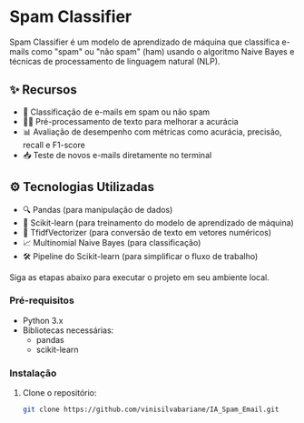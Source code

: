 # Spam Classifier

Spam Classifier é um modelo de aprendizado de máquina que classifica e-mails como "spam" ou "não spam" (ham) usando o algoritmo Naive Bayes e técnicas de processamento de linguagem natural (NLP).

## ✨ Recursos
- 📨 Classificação de e-mails em spam ou não spam
- 🧑‍💻 Pré-processamento de texto para melhorar a acurácia
- 📊 Avaliação de desempenho com métricas como acurácia, precisão, recall e F1-score
- 📥 Teste de novos e-mails diretamente no terminal

## ⚙️ Tecnologias Utilizadas
- 🔍 Pandas (para manipulação de dados)
- 🧠 Scikit-learn (para treinamento do modelo de aprendizado de máquina)
- 📑 TfidfVectorizer (para conversão de texto em vetores numéricos)
- 📈 Multinomial Naive Bayes (para classificação)
- 🛠 Pipeline do Scikit-learn (para simplificar o fluxo de trabalho)

Siga as etapas abaixo para executar o projeto em seu ambiente local.

### Pré-requisitos
- Python 3.x
- Bibliotecas necessárias:
  - pandas
  - scikit-learn

### Instalação

1. Clone o repositório:
   ```bash
   git clone https://github.com/vinisilvabariane/IA_Spam_Email.git
